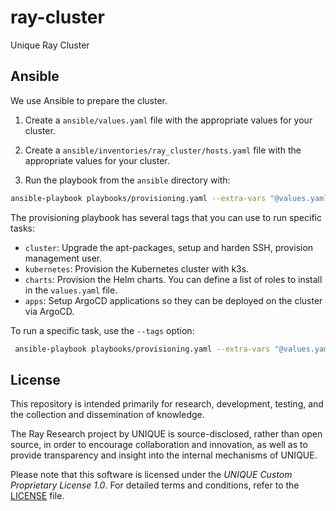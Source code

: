 # ray-cluster
Unique Ray Cluster

## Ansible

We use Ansible to prepare the cluster. 

1. Create a `ansible/values.yaml` file with the appropriate values for your cluster.

2. Create a `ansible/inventories/ray_cluster/hosts.yaml` file with the appropriate values for your cluster.

3. Run the playbook from the `ansible` directory with:

```bash
ansible-playbook playbooks/provisioning.yaml --extra-vars "@values.yaml"
```

The provisioning playbook has several tags that you can use to run specific tasks:

- `cluster`: Upgrade the apt-packages, setup and harden SSH, provision management user.
- `kubernetes`: Provision the Kubernetes cluster with k3s.
- `charts`: Provision the Helm charts. You can define a list of roles to install in the `values.yaml` file.
- `apps`: Setup ArgoCD applications so they can be deployed on the cluster via ArgoCD.

To run a specific task, use the `--tags` option:

```bash
 ansible-playbook playbooks/provisioning.yaml --extra-vars "@values.yaml" --tags "cluster,ssh,kubernetes,charts,apps"
```

## License
This repository is intended primarily for research, development, testing, and the collection and dissemination of knowledge.

The Ray Research project by UNIQUE is source-disclosed, rather than open source, in order to encourage collaboration and innovation, as well as to provide transparency and insight into the internal mechanisms of UNIQUE. 

Please note that this software is licensed under the _UNIQUE Custom Proprietary License 1.0_. For detailed terms and conditions, refer to the [LICENSE](LICENSE.md) file.
